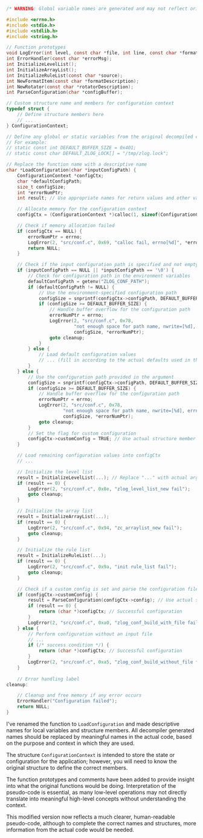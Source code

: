 ```c
/* WARNING: Global variable names are generated and may not reflect original names */

#include <errno.h>
#include <stdio.h>
#include <stdlib.h>
#include <string.h>

// Function prototypes
void LogError(int level, const char *file, int line, const char *format, ...);
int ErrorHandler(const char *errorMsg);
int InitializeLevelList();
int InitializeArrayList();
int InitializeRuleList(const char *source);
int NewFormatItem(const char *formatDescription);
int NewRotator(const char *rotatorDescription);
int ParseConfiguration(char *configBuffer);

// Custom structure name and members for configuration context
typedef struct {
    // Define structure members here
    // ...
} ConfigurationContext;

// Define any global or static variables from the original decompiled code
// For example:
// static const int DEFAULT_BUFFER_SIZE = 0x401;
// static const char DEFAULT_ZLOG_LOCK[] = "/tmp/zlog.lock";

// Replace the function name with a descriptive name
char *LoadConfiguration(char *inputConfigPath) {
    ConfigurationContext *configCtx;
    char *defaultConfigPath;
    size_t configSize;
    int *errorNumPtr;
    int result; // Use appropriate names for return values and other variables throughout

    // Allocate memory for the configuration context
    configCtx = (ConfigurationContext *)calloc(1, sizeof(ConfigurationContext));

    // Check if memory allocation failed
    if (configCtx == NULL) {
        errorNumPtr = errno;
        LogError(2, "src/conf.c", 0x69, "calloc fail, errno[%d]", *errorNumPtr);
        return NULL;
    }

    // Check if the input configuration path is specified and not empty
    if (inputConfigPath == NULL || *inputConfigPath == '\0') {
        // Check for configuration path in the environment variables
        defaultConfigPath = getenv("ZLOG_CONF_PATH");
        if (defaultConfigPath != NULL) {
            // Use the environment-specified configuration path
            configSize = snprintf(configCtx->configPath, DEFAULT_BUFFER_SIZE, "%s", defaultConfigPath);
            if (configSize >= DEFAULT_BUFFER_SIZE) {
                // Handle buffer overflow for the configuration path
                errorNumPtr = errno;
                LogError(2, "src/conf.c", 0x78,
                         "not enough space for path name, nwrite=[%d], errno[%d]",
                         configSize, *errorNumPtr);
                goto cleanup;
            }
        } else {
            // Load default configuration values
            // ... (fill in according to the actual defaults used in the decompiled function)
        }
    } else {
        // Use the configuration path provided in the argument
        configSize = snprintf(configCtx->configPath, DEFAULT_BUFFER_SIZE, "%s", inputConfigPath);
        if (configSize >= DEFAULT_BUFFER_SIZE) {
            // Handle buffer overflow for the configuration path
            errorNumPtr = errno;
            LogError(2, "src/conf.c", 0x78,
                     "not enough space for path name, nwrite=[%d], errno[%d]",
                     configSize, *errorNumPtr);
            goto cleanup;
        }
        // Set the flag for custom configuration
        configCtx->customConfig = TRUE; // Use actual structure member name
    }

    // Load remaining configuration values into configCtx
    // ...

    // Initialize the level list
    result = InitializeLevelList(...); // Replace "..." with actual arguments
    if (result == 0) {
        LogError(2, "src/conf.c", 0x8e, "zlog_level_list_new fail");
        goto cleanup;
    }

    // Initialize the array list
    result = InitializeArrayList(...);
    if (result == 0) {
        LogError(2, "src/conf.c", 0x94, "zc_arraylist_new fail");
        goto cleanup;
    }

    // Initialize the rule list
    result = InitializeRuleList(...);
    if (result == 0) {
        LogError(2, "src/conf.c", 0x9a, "init rule_list fail");
        goto cleanup;
    }

    // Check if a custom config is set and parse the configuration file accordingly
    if (configCtx->customConfig) {
        result = ParseConfiguration(configCtx->config); // Use actual structure member name
        if (result == 0) {
            return (char *)configCtx; // Successful configuration
        }
        LogError(2, "src/conf.c", 0xa0, "zlog_conf_build_with_file fail");
    } else {
        // Perform configuration without an input file
        // ...
        if (/* success condition */) {
            return (char *)configCtx; // Successful configuration
        }
        LogError(2, "src/conf.c", 0xa5, "zlog_conf_build_without_file fail");
    }
    
    // Error handling label
cleanup:

    // Cleanup and free memory if any error occurs
    ErrorHandler("Configuration failed");
    return NULL;
}
```

I've renamed the function to `LoadConfiguration` and made descriptive names for local variables and structure members. All decompiler generated names should be replaced by meaningful names in the actual code, based on the purpose and context in which they are used.

The structure `ConfigurationContext` is intended to store the state or configuration for the application; however, you will need to know the original structure to define the correct members.

The function prototypes and comments have been added to provide insight into what the original functions would be doing. Interpretation of the pseudo-code is essential, as many low-level operations may not directly translate into meaningful high-level concepts without understanding the context.

This modified version now reflects a much clearer, human-readable pseudo-code, although to complete the correct names and structures, more information from the actual code would be needed.